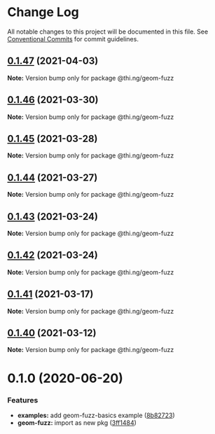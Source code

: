 # Change Log

All notable changes to this project will be documented in this file.
See [Conventional Commits](https://conventionalcommits.org) for commit guidelines.

## [0.1.47](https://github.com/thi-ng/umbrella/compare/@thi.ng/geom-fuzz@0.1.46...@thi.ng/geom-fuzz@0.1.47) (2021-04-03)

**Note:** Version bump only for package @thi.ng/geom-fuzz





## [0.1.46](https://github.com/thi-ng/umbrella/compare/@thi.ng/geom-fuzz@0.1.45...@thi.ng/geom-fuzz@0.1.46) (2021-03-30)

**Note:** Version bump only for package @thi.ng/geom-fuzz





## [0.1.45](https://github.com/thi-ng/umbrella/compare/@thi.ng/geom-fuzz@0.1.44...@thi.ng/geom-fuzz@0.1.45) (2021-03-28)

**Note:** Version bump only for package @thi.ng/geom-fuzz





## [0.1.44](https://github.com/thi-ng/umbrella/compare/@thi.ng/geom-fuzz@0.1.43...@thi.ng/geom-fuzz@0.1.44) (2021-03-27)

**Note:** Version bump only for package @thi.ng/geom-fuzz





## [0.1.43](https://github.com/thi-ng/umbrella/compare/@thi.ng/geom-fuzz@0.1.42...@thi.ng/geom-fuzz@0.1.43) (2021-03-24)

**Note:** Version bump only for package @thi.ng/geom-fuzz





## [0.1.42](https://github.com/thi-ng/umbrella/compare/@thi.ng/geom-fuzz@0.1.41...@thi.ng/geom-fuzz@0.1.42) (2021-03-24)

**Note:** Version bump only for package @thi.ng/geom-fuzz





## [0.1.41](https://github.com/thi-ng/umbrella/compare/@thi.ng/geom-fuzz@0.1.40...@thi.ng/geom-fuzz@0.1.41) (2021-03-17)

**Note:** Version bump only for package @thi.ng/geom-fuzz





## [0.1.40](https://github.com/thi-ng/umbrella/compare/@thi.ng/geom-fuzz@0.1.39...@thi.ng/geom-fuzz@0.1.40) (2021-03-12)

**Note:** Version bump only for package @thi.ng/geom-fuzz





# 0.1.0 (2020-06-20)


### Features

* **examples:** add geom-fuzz-basics example ([8b82723](https://github.com/thi-ng/umbrella/commit/8b82723c3708c78d5a67376036b661baec8e4ce0))
* **geom-fuzz:** import as new pkg ([3ff1484](https://github.com/thi-ng/umbrella/commit/3ff14848f277bd9dc7b2a009aa0a98d6e1d3df6c))
